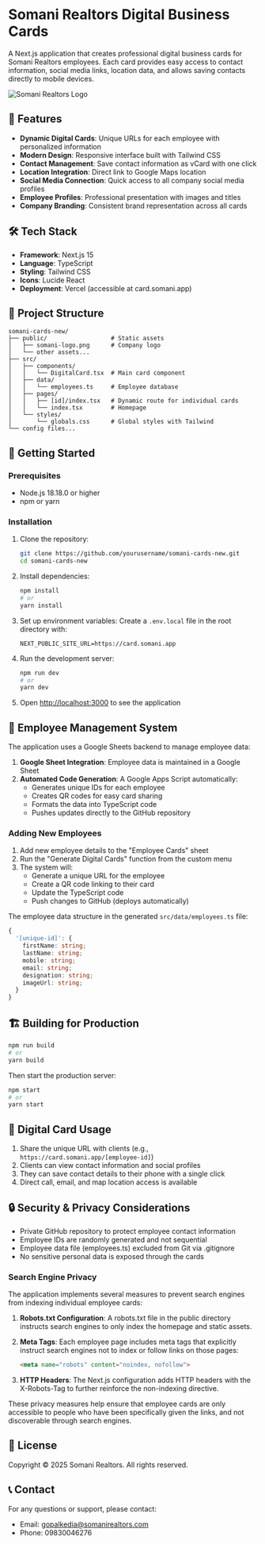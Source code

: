 # Somani Realtors Digital Business Cards

A Next.js application that creates professional digital business cards for Somani Realtors employees. Each card provides easy access to contact information, social media links, location data, and allows saving contacts directly to mobile devices.

![Somani Realtors Logo](https://res.cloudinary.com/somani/image/upload/v1730981810/Somani%20Realtors%20Logo%20round.png)

## 🌟 Features

- **Dynamic Digital Cards**: Unique URLs for each employee with personalized information
- **Modern Design**: Responsive interface built with Tailwind CSS
- **Contact Management**: Save contact information as vCard with one click
- **Location Integration**: Direct link to Google Maps location
- **Social Media Connection**: Quick access to all company social media profiles
- **Employee Profiles**: Professional presentation with images and titles
- **Company Branding**: Consistent brand representation across all cards

## 🛠️ Tech Stack

- **Framework**: Next.js 15
- **Language**: TypeScript
- **Styling**: Tailwind CSS
- **Icons**: Lucide React
- **Deployment**: Vercel (accessible at card.somani.app)

## 📁 Project Structure

```
somani-cards-new/
├── public/                  # Static assets
│   ├── somani-logo.png      # Company logo
│   └── other assets...
├── src/
│   ├── components/          
│   │   └── DigitalCard.tsx  # Main card component
│   ├── data/
│   │   └── employees.ts     # Employee database
│   ├── pages/
│   │   ├── [id]/index.tsx   # Dynamic route for individual cards
│   │   └── index.tsx        # Homepage
│   └── styles/
│       └── globals.css      # Global styles with Tailwind
└── config files...
```

## 🚀 Getting Started

### Prerequisites

- Node.js 18.18.0 or higher
- npm or yarn

### Installation

1. Clone the repository:
   ```bash
   git clone https://github.com/yourusername/somani-cards-new.git
   cd somani-cards-new
   ```

2. Install dependencies:
   ```bash
   npm install
   # or
   yarn install
   ```

3. Set up environment variables:
   Create a `.env.local` file in the root directory with:
   ```
   NEXT_PUBLIC_SITE_URL=https://card.somani.app
   ```

4. Run the development server:
   ```bash
   npm run dev
   # or
   yarn dev
   ```

5. Open [http://localhost:3000](http://localhost:3000) to see the application

## 🔄 Employee Management System

The application uses a Google Sheets backend to manage employee data:

1. **Google Sheet Integration**: Employee data is maintained in a Google Sheet
2. **Automated Code Generation**: A Google Apps Script automatically:
   - Generates unique IDs for each employee
   - Creates QR codes for easy card sharing
   - Formats the data into TypeScript code
   - Pushes updates directly to the GitHub repository

### Adding New Employees

1. Add new employee details to the "Employee Cards" sheet
2. Run the "Generate Digital Cards" function from the custom menu
3. The system will:
   - Generate a unique URL for the employee
   - Create a QR code linking to their card
   - Update the TypeScript code
   - Push changes to GitHub (deploys automatically)

The employee data structure in the generated `src/data/employees.ts` file:

```typescript
{
  '[unique-id]': {
    firstName: string;
    lastName: string;
    mobile: string;
    email: string;
    designation: string;
    imageUrl: string;
  }
}
```

## 🏗️ Building for Production

```bash
npm run build
# or
yarn build
```

Then start the production server:

```bash
npm start
# or
yarn start
```

## 📱 Digital Card Usage

1. Share the unique URL with clients (e.g., `https://card.somani.app/[employee-id]`)
2. Clients can view contact information and social profiles
3. They can save contact details to their phone with a single click
4. Direct call, email, and map location access is available

## 🔒 Security & Privacy Considerations

- Private GitHub repository to protect employee contact information
- Employee IDs are randomly generated and not sequential
- Employee data file (employees.ts) excluded from Git via .gitignore
- No sensitive personal data is exposed through the cards

### Search Engine Privacy

The application implements several measures to prevent search engines from indexing individual employee cards:

1. **Robots.txt Configuration**: A robots.txt file in the public directory instructs search engines to only index the homepage and static assets.

2. **Meta Tags**: Each employee page includes meta tags that explicitly instruct search engines not to index or follow links on those pages:
   ```html
   <meta name="robots" content="noindex, nofollow">
   ```

3. **HTTP Headers**: The Next.js configuration adds HTTP headers with the X-Robots-Tag to further reinforce the non-indexing directive.

These privacy measures help ensure that employee cards are only accessible to people who have been specifically given the links, and not discoverable through search engines.

## 📄 License

Copyright © 2025 Somani Realtors. All rights reserved.

## 📞 Contact

For any questions or support, please contact:
- Email: gopalkedia@somanirealtors.com
- Phone: 09830046276
